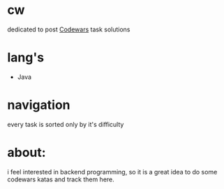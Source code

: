 # cw
dedicated to post [Codewars](https://www.codewars.com/) task solutions 

# lang's
- Java

# navigation
every task is sorted only by it's difficulty

# about: 
i feel interested in backend programming, so it is a great idea to do some codewars katas and track them here.
